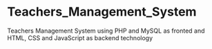 # Teachers_Management_System
Teachers Management System using PHP and MySQL  as fronted and HTML, CSS and JavaScript as backend technology
